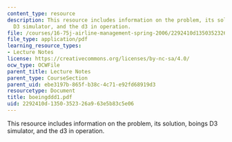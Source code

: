 ```yaml
---
content_type: resource
description: This resource includes information on the problem, its solution, boings
  D3 simulator, and the d3 in operation.
file: /courses/16-75j-airline-management-spring-2006/2292410d1350352326a963e5b83c5e06_boeingddd1.pdf
file_type: application/pdf
learning_resource_types:
- Lecture Notes
license: https://creativecommons.org/licenses/by-nc-sa/4.0/
ocw_type: OCWFile
parent_title: Lecture Notes
parent_type: CourseSection
parent_uid: ebe3197b-865f-b38c-4c71-e92fd68919d3
resourcetype: Document
title: boeingddd1.pdf
uid: 2292410d-1350-3523-26a9-63e5b83c5e06
---
```

This resource includes information on the problem, its solution, boings D3 simulator, and the d3 in operation.